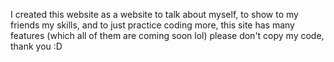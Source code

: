 I created this website as a website to talk about myself, to show to my friends my skills, and to just practice coding more, this site has many features (which all of them are coming soon lol) please don't copy my code, thank you :D
